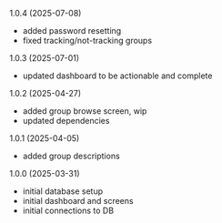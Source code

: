 1.0.4 (2025-07-08)
 - added password resetting
 - fixed tracking/not-tracking groups

1.0.3 (2025-07-01)
 - updated dashboard to be actionable and complete
 
1.0.2 (2025-04-27)
 - added group browse screen, wip
 - updated dependencies

1.0.1 (2025-04-05)
 - added group descriptions
 
1.0.0 (2025-03-31)
 - initial database setup
 - initial dashboard and screens
 - initial connections to DB